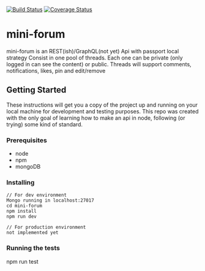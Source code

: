 [![Build Status](https://travis-ci.org/cinsua/mini-forum.svg?branch=master)](https://travis-ci.org/cinsua/mini-forum)
[![Coverage Status](https://coveralls.io/repos/github/cinsua/mini-forum/badge.svg?branch=master)](https://coveralls.io/github/cinsua/mini-forum?branch=master)
# mini-forum

mini-forum is an REST(ish)/GraphQL(not yet) Api with passport local strategy
Consist in one pool of threads. Each one can be private (only logged in can see the content) or public.
Threads will support comments, notifications, likes, pin and edit/remove


## Getting Started

These instructions will get you a copy of the project up and running on your local machine for development and testing purposes. This repo was created with the only goal of learning how to make an api in node, following (or trying) some kind of standard.

### Prerequisites

* node
* npm
* mongoDB

### Installing

```
// For dev environment
Mongo running in localhost:27017
cd mini-forum
npm install
npm run dev

```

```
// For production environment
not implemented yet
```

### Running the tests

npm run test

